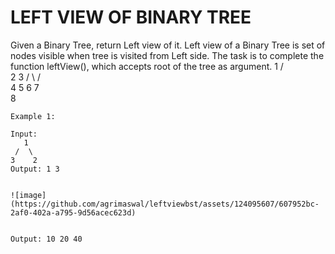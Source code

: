 # LEFT VIEW OF BINARY TREE
Given a Binary Tree, return Left view of it. Left view of a Binary Tree is set of nodes visible when tree is visited from Left side. The task is to complete the function leftView(), which accepts root of the tree as argument.
          1
       /     \
     2        3
   /   \    /   \
  4     5   6    7
   \
     8   

```
Example 1:

Input:
   1
 /  \
3    2
Output: 1 3

```

```

![image](https://github.com/agrimaswal/leftviewbst/assets/124095607/607952bc-2af0-402a-a795-9d56acec623d)


Output: 10 20 40

```
